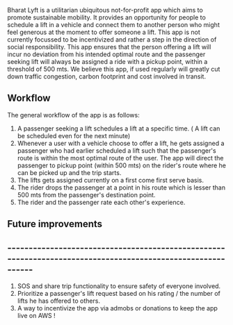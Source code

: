 Bharat Lyft is a utilitarian ubiquitous not-for-profit app which aims to promote sustainable mobility.  It provides an opportunity for people to schedule a lift in a vehicle and connect them to another person who might feel generous at the moment to offer someone a lift. This app is not currently focussed to be incentivized  and rather a step in the direction of social responsibility.  This app ensures that the person offering a lift will incur no deviation from his intended optimal route and the passenger seeking lift will always be assigned a ride with a pickup point, within a threshold of 500 mts. We believe this app, if used regularly will greatly cut down traffic congestion, carbon footprint and cost involved in transit.

## Workflow
The general workflow of the app is as follows:
1. A passenger seeking a lift schedules a lift at a specific time. ( A lift can be scheduled even for the next minute)
2. Whenever a user with a vehicle choose to offer a lift, he gets assigned a passenger who had earlier scheduled a lift such that the passenger's route is within the most optimal route of the user. The app will direct the passenger to pickup point (within 500 mts)  on the rider's route where he can be picked up and the trip starts.
3. The lifts gets assigned currently on a first come first serve basis.
4. The rider drops the passenger at a point in his route which is lesser than 500 mts from the passenger's destination point.
5. The rider and the passenger rate each other's experience.

## Future improvements
## ------------------------------------------------------------------------------------------------------------
1. SOS and share trip functionality to ensure safety of everyone involved.
2. Prioritize a passenger's lift request based on his rating / the number of lifts he has offered to others.
3. A way to incentivize the app via admobs or donations to keep the app live on AWS !
